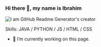 ### Hi there 👋, my name is Ibrahim

![I am GitHub Readme Generator's creator](https://pbs.twimg.com/profile_banners/4853174237/1633256878/1500x500)

Skills: JAVA / PYTHON / JS / HTML / CSS

- 🔭 I’m currently working on this page. 





